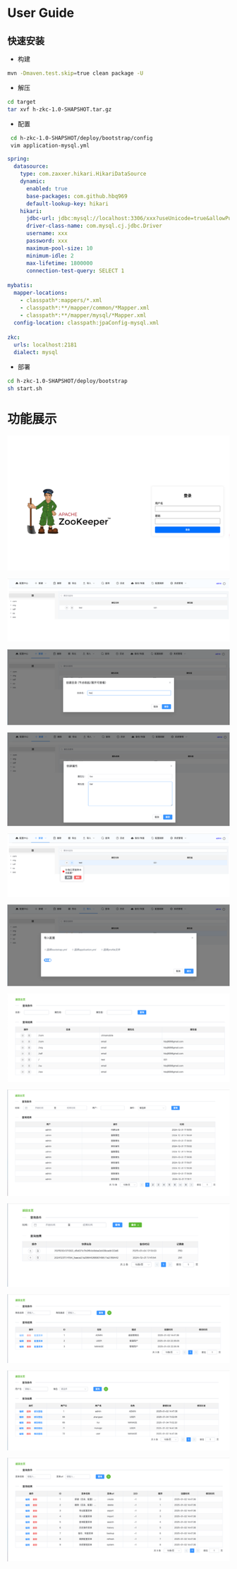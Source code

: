 # User Guide
## 快速安装

- 构建
```bash
mvn -Dmaven.test.skip=true clean package -U
```

- 解压
```bash
cd target
tar xvf h-zkc-1.0-SHAPSHOT.tar.gz
```

- 配置
```bash
 cd h-zkc-1.0-SHAPSHOT/deploy/bootstrap/config
 vim application-mysql.yml
```

```yml
spring:
  datasource:
    type: com.zaxxer.hikari.HikariDataSource
    dynamic:
      enabled: true
      base-packages: com.github.hbq969
      default-lookup-key: hikari
    hikari:
      jdbc-url: jdbc:mysql://localhost:3306/xxx?useUnicode=true&allowPublicKeyRetrieval=true&characterEncoding=utf-8&useSSL=false&autoReconnect=true&failOverReadOnly=false&maxReconnects=15000
      driver-class-name: com.mysql.cj.jdbc.Driver
      username: xxx
      password: xxx
      maximum-pool-size: 10
      minimum-idle: 2
      max-lifetime: 1800000
      connection-test-query: SELECT 1

mybatis:
  mapper-locations:
    - classpath*:mappers/*.xml
    - classpath*:**/mapper/common/*Mapper.xml
    - classpath*:**/mapper/mysql/*Mapper.xml
  config-location: classpath:jpaConfig-mysql.xml

zkc:
  urls: localhost:2181
  dialect: mysql
```

- 部署
```bash
cd h-zkc-1.0-SHAPSHOT/deploy/bootstrap
sh start.sh
```

# 功能展示
![功能展示](src/main/resources/static/src/assets/readme-login.png)

![功能展示](src/main/resources/static/src/assets/readme-main.png)

![功能展示](src/main/resources/static/src/assets/readme-adddir.png)

![功能展示](src/main/resources/static/src/assets/readme-addprop.png)

![功能展示](src/main/resources/static/src/assets/readme-delprpo.png)

![功能展示](src/main/resources/static/src/assets/readme-import.png)

![功能展示](src/main/resources/static/src/assets/readme-query.png)

![功能展示](src/main/resources/static/src/assets/readme-history.png)

![功能展示](src/main/resources/static/src/assets/readme-backup.png)

![功能展示](src/main/resources/static/src/assets/readme-role.png)

![功能展示](src/main/resources/static/src/assets/readme-user.png)

![功能展示](src/main/resources/static/src/assets/readme-menu.png)
